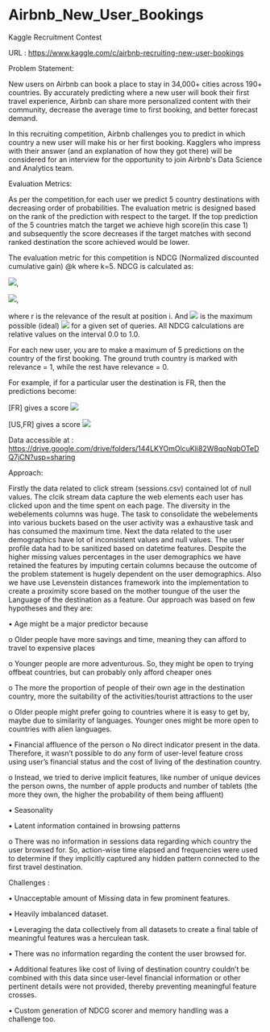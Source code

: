 # Airbnb_New_User_Bookings
Kaggle Recruitment Contest

URL : https://www.kaggle.com/c/airbnb-recruiting-new-user-bookings

Problem Statement:

New users on Airbnb can book a place to stay in 34,000+ cities across 190+ countries. By accurately predicting where a new user will book their first travel experience, Airbnb can share more personalized content with their community, decrease the average time to first booking, and better forecast demand.

In this recruiting competition, Airbnb challenges you to predict in which country a new user will make his or her first booking. Kagglers who impress with their answer (and an explanation of how they got there) will be considered for an interview for the opportunity to join Airbnb's Data Science and Analytics team.

Evaluation Metrics:

As per the competition,for each user we predict 5 country destinations with decreasing order of probabilities. The evaluation metric is designed based on the rank of the prediction with respect to the target. If the top prediction of the 5 countries match the target we achieve high score(in this case 1) and subsequently the score decreases if the target matches with second ranked destination the score achieved would be lower.

The evaluation metric for this competition is NDCG (Normalized discounted cumulative gain) @k where k=5. NDCG is calculated as:

<img src="https://render.githubusercontent.com/render/math?math=DCG = \sum_{i=1}^{k} (2^r - 1)/(log_2 (i%2B1))">,

<img src="https://render.githubusercontent.com/render/math?math=nDCG_k = DCG_k/IDCG_k">,

where r is the relevance of the result at position i. And <img src="https://render.githubusercontent.com/render/math?math=IDCG_k"> is the maximum possible (ideal) <img src="https://render.githubusercontent.com/render/math?math=DCG_k"> for a given set of queries. All NDCG calculations are relative values on the interval 0.0 to 1.0.

For each new user, you are to make a maximum of 5 predictions on the country of the first booking. The ground truth country is marked with relevance = 1, while the rest have relevance = 0.

For example, if for a particular user the destination is FR, then the predictions become:

[FR]  gives a score <img src="https://render.githubusercontent.com/render/math?math=NDCG = (2^1 - 1)/(log_2 (1%2B1)) = 1">

[US,FR] gives a score <img src="https://render.githubusercontent.com/render/math?math=DCG = ((2^0 - 1)/(log_2 (1%2B1)) %2B (2^1 - 1)/(log_2 (2%2B1)) = 0.6309 ">

Data accessible at : https://drive.google.com/drive/folders/144LKYOmOlcuKli82W8qoNqbOTeDQ7jCN?usp=sharing

Approach:

Firstly the data related to click stream (sessions.csv) contained lot of null values. The clcik stream data capture the web elements each user has clicked upon and the time spent on each page. The diversity in the webelements columns was huge. The task to consolidate the webelements into various buckets based on the user activity was a exhaustive task and has consumed the maximum time. Next the data related to the user demographics have lot of inconsistent values and null values. The user profile data had to be sanitized based on datetime features. Despite the higher missing values percentages in the user demographics we have retained the features by imputing certain columns because the outcome of the problem statement is hugely dependent on the user demographics. Also we have use Levenstein distances framework into the implementation to create a proximity score based on the mother toungue of the user the Language of the destination as a feature. Our approach was based on few hypotheses and they are:

•	Age might be a major predictor because

  o	Older people have more savings and time, meaning they can afford to travel to expensive places
  
  o	Younger people are more adventurous. So, they might be open to trying offbeat countries, but can probably only afford cheaper ones
  
  o	The more the proportion of people of their own age in the destination country, more the suitability of the activities/tourist attractions to the user
  
  o	Older people might prefer going to countries where it is easy to get by, maybe due to similarity of languages. Younger ones might be more open to countries with alien languages.
 
•	Financial affluence of the person
  o	No direct indicator present in the data. Therefore, it wasn’t possible to do any form of user-level feature cross using user’s financial status and the cost of living of the destination country.
  
  o	Instead, we tried to derive implicit features, like number of unique devices the person owns, the number of apple products and number of tablets (the more they own, the higher the probability of them being affluent)
  
•	Seasonality

•	Latent information contained in browsing patterns

  o	There was no information in sessions data regarding which country the user browsed for. So, action-wise time elapsed and frequencies were used to determine if they implicitly captured any hidden pattern connected to the first travel destination.

Challenges :

•	Unacceptable amount of Missing data in few prominent features.

•	Heavily imbalanced dataset. 

•	Leveraging the data collectively from all datasets to create a final table of meaningful features was a herculean task.

•	There was no information regarding the content the user browsed for.

•	Additional features like cost of living of destination country couldn’t be combined with this data since user-level financial information or other pertinent details were not provided, thereby preventing meaningful feature crosses.

•	Custom generation of NDCG scorer and memory handling was a challenge too.

